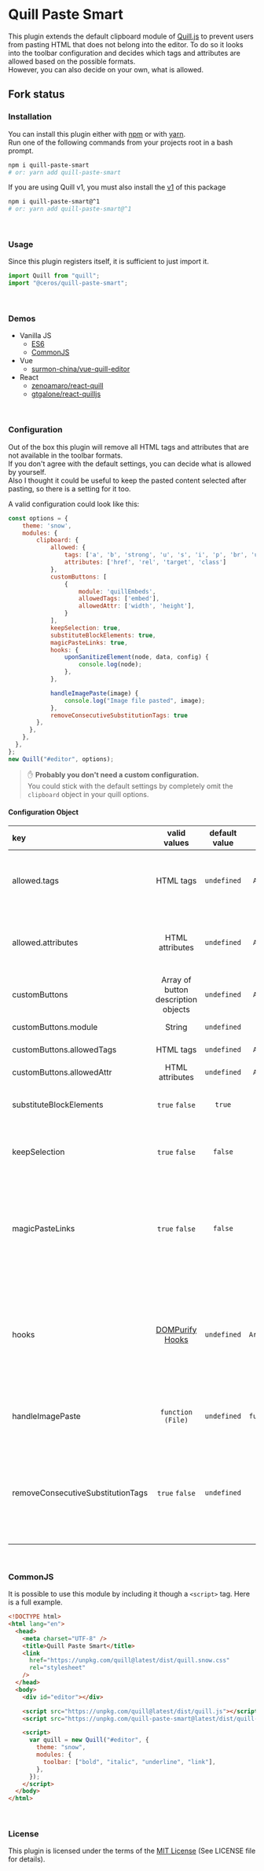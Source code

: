 # Quill Paste Smart

This plugin extends the default clipboard module of [Quill.js](https://github.com/quilljs/quill) to prevent users from pasting HTML that does not belong into the editor. To do so it looks into the toolbar configuration and decides which tags and attributes are allowed based on the possible formats.  
However, you can also decide on your own, what is allowed.

## Fork status

### Installation

You can install this plugin either with [npm](https://www.npmjs.com/) or with [yarn](https://yarnpkg.com/).  
Run one of the following commands from your projects root in a bash prompt.

```bash
npm i quill-paste-smart
# or: yarn add quill-paste-smart
```

If you are using Quill v1, you must also install the [v1](https://github.com/Artem-Schander/quill-paste-smart/tree/legacy) of this package

```bash
npm i quill-paste-smart@^1
# or: yarn add quill-paste-smart@^1
```

<br>

### Usage

Since this plugin registers itself, it is sufficient to just import it.

```javascript
import Quill from "quill";
import "@ceros/quill-paste-smart";
```

<br>

### Demos

- Vanilla JS
  - [ES6](https://il56g.csb.app/)
  - [CommonJS](https://8rw3l.csb.app/)
- Vue
  - [surmon-china/vue-quill-editor](https://bk79f.csb.app/)
- React
  - [zenoamaro/react-quill](https://3di00.csb.app/)
  - [gtgalone/react-quilljs](https://h3tut.csb.app/)

<br>

### Configuration

Out of the box this plugin will remove all HTML tags and attributes that are not available in the toolbar formats.  
If you don't agree with the default settings, you can decide what is allowed by yourself.  
Also I thought it could be useful to keep the pasted content selected after pasting, so there is a setting for it too.

A valid configuration could look like this:

```javascript
const options = {
    theme: 'snow',
    modules: {
        clipboard: {
            allowed: {
                tags: ['a', 'b', 'strong', 'u', 's', 'i', 'p', 'br', 'ul', 'ol', 'li', 'span'],
                attributes: ['href', 'rel', 'target', 'class']
            },
            customButtons: [
                {
                    module: 'quillEmbeds',
                    allowedTags: ['embed'],
                    allowedAttr: ['width', 'height'],
                }
            ],
            keepSelection: true,
            substituteBlockElements: true,
            magicPasteLinks: true,
            hooks: {
                uponSanitizeElement(node, data, config) {
                    console.log(node);
                },
            },

            handleImagePaste(image) {
                console.log("Image file pasted", image);
            },
            removeConsecutiveSubstitutionTags: true
        },
      },
    },
  },
};
new Quill("#editor", options);
```

> :raised_hand: **Probably you don't need a custom configuration.**  
> You could stick with the default settings by completely omit the `clipboard` object in your quill options.

#### Configuration Object

| key                     |                         valid values                         | default value |       type        | description                                                                                                                                                                                                                                                                                                                                                  |
| :---------------------- | :----------------------------------------------------------: | :-----------: | :---------------: | :----------------------------------------------------------------------------------------------------------------------------------------------------------------------------------------------------------------------------------------------------------------------------------------------------------------------------------------------------------- |
| allowed.tags              |                          HTML tags                           |  `undefined`  |  `Array<string>`  | Here you can define any HTML tag that should be allowed to be pasted. If this setting is not specified, allowed tags are determined by possible formats in the toolbar                                                                                                                                                                                       |
| allowed.attributes        |                       HTML attributes                        |  `undefined`  |  `Array<string>`  | Here you can define any HTML attributes that should be allowed to be pasted. If this setting is not specified, allowed attributes are determined by possible formats in the toolbar                                                                                                                                                                          |
| customButtons             |                       Array of button description objects    |  `undefined`  |  `Array<object>`  | Here you can add custom toolbar buttons with the associated tags and attributes that are allowed in relation to those buttons. |
| customButtons.module      |                       String                                 |  `undefined`  |     `string`      | The module name used in the toolbar button definition |
| customButtons.allowedTags |                       HTML tags                              |  `undefined`  |  `Array<string>`  | The tags allowed when this custom button is present. |
| customButtons.allowedAttr |                       HTML attributes                        |  `undefined`  |  `Array<string>`  | The attributes allowed when this custom button is present. |
| substituteBlockElements   |                        `true` `false`                        |    `true`     |     `Boolean`     | If this setting is set to `true` all forbidden block type tags will be substituted by one of the allowed tags `p`/`div`/`section`                                                                                                                                                                                                                            |
| keepSelection             |                        `true` `false`                        |    `false`    |     `Boolean`     | If this setting is set to `true` the pasted content will be selected after pasting it. Otherwise the cursor will be placed right after the pasted content                                                                                                                                                                                                    |
| magicPasteLinks           |                        `true` `false`                        |    `false`    |     `Boolean`     | If this setting is set to `true` pasted URLs over selected text will be converted to an `a` tag. Example: If you select the word `foo` and paste the URL `https://foo.bar/` the result will be `<a href="https://foo.bar/">foo</a>`. Note: This only works if there is nothing pasted except a valid URL.                                                    |
| hooks                     | [DOMPurify Hooks](https://github.com/cure53/DOMPurify#hooks) |  `undefined`  | `Array<function>` | Here you can define any of the DOMPurify hooks. This can be handy if you need to cusomtize the HTML sanitizer. For more information see the [hook demos](https://github.com/cure53/DOMPurify/tree/main/demos) from DOMPurify.<br>**BE AWARE**<br>Here you can mess up things. E.g. You could create an infinite loop by adding not allowed tags to the node. |
| handleImagePaste          |                      `function (File)`                       |  `undefined`  | `function (File)` | Here you can define custom behavior for handling images being pasted, you can use this to upload the image to a CDN rather than embedding                                                                                                                                                                                                                    |                                                                                                                                                                                                                  |
| removeConsecutiveSubstitutionTags |                        `true` `false`                        |    `undefined`    |     `Boolean`     | If this setting is set to `true` the pasted content will have consecutive occurances of the chosen substitution element removed after pasting it. Otherwise the the pasted conntent will not be affected. Note this setting is in effect only when substituteBlockElements is not false. |
<br>

### CommonJS

It is possible to use this module by including it though a `<script>` tag. Here is a full example.

```html
<!DOCTYPE html>
<html lang="en">
  <head>
    <meta charset="UTF-8" />
    <title>Quill Paste Smart</title>
    <link
      href="https://unpkg.com/quill@latest/dist/quill.snow.css"
      rel="stylesheet"
    />
  </head>
  <body>
    <div id="editor"></div>

    <script src="https://unpkg.com/quill@latest/dist/quill.js"></script>
    <script src="https://unpkg.com/quill-paste-smart@latest/dist/quill-paste-smart.js"></script>

    <script>
      var quill = new Quill("#editor", {
        theme: "snow",
        modules: {
          toolbar: ["bold", "italic", "underline", "link"],
        },
      });
    </script>
  </body>
</html>
```

<br>

### License

This plugin is licensed under the terms of the [MIT License](https://github.com/Artem-Schander/quill-paste-smart/blob/master/LICENSE)
(See LICENSE file for details).

